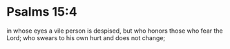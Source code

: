 # Psalms 15:4

in whose eyes a vile person is despised, but who honors those who fear the Lord; who swears to his own hurt and does not change;
